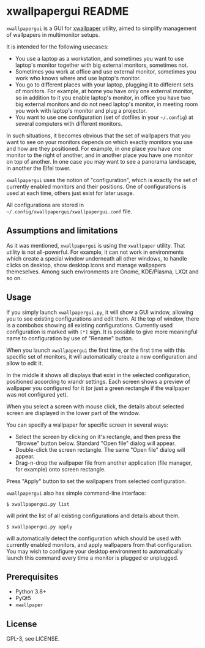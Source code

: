 xwallpapergui README
====================

`xwallpapergui` is a GUI for
[xwallpaper](https://github.com/stoeckmann/xwallpaper) utility, aimed to
simplify management of wallpapers in multimonitor setups.

It is intended for the following usecases:

* You use a laptop as a workstation, and sometimes you want to use laptop's
  monitor together with big external monitors, sometimes not.
* Sometimes you work at office and use external monitor, sometimes you work who
  knows where and use laptop's monitor.
* You go to different places with your laptop, plugging it to different sets of
  monitors. For example, at home you have only one external monitor, so in
  addition to it you enable laptop's monitor, in office you have two big
  external monitors and do not need laptop's monitor, in meeting room you work
  with laptop's monitor and plug a projector.
* You want to use one configuration (set of dotfiles in your `~/.config`) at
  several computers with different monitors.

In such situations, it becomes obvious that the set of wallpapers that you want
to see on your monitors depends on which exactly monitors you use and how are
they positioned. For example, in one place you have one monitor to the right of
another, and in another place you have one monitor on top of another. In one
case you may want to see a panorama landscape, in another the Eifel tower.

`xwallpapergui` uses the notion of "configuration", which is exactly the set of
currently enabled monitors and their positions. One of configurations is used
at each time, others just exist for later usage.

All configurations are stored in `~/.config/xwallpapergui/xwallpapergui.conf`
file.

Assumptions and limitations
---------------------------

As it was mentioned, `xwallpapergui` is using the `xwallpaper` utility. That
utility is not all-powerful. For example, it can not work in environments which
create a special window underneath all other windows, to handle clicks on
desktop, show desktop icons and manage wallpapers themeselves. Among such
environments are Gnome, KDE/Plasma, LXQt and so on.

Usage
-----

If you simply launch `xwallpapergui.py`, it will show a GUI window, allowing
you to see existing configurations and edit them.
At the top of window, there is a combobox showing all existing configurations.
Currently used configuration is marked with `[*]` sign.
It is possible to give more meaningful name to configuration by use of "Rename"
button.

When you launch `xwallpapergui` the first time, or the first time with this
specific set of monitors, it will automatically create a new configuration and
allow to edit it.

In the middle it shows all displays that exist in the selected configuration,
positioned according to xrandr settings. Each screen shows a preview of
wallpaper you configured for it (or just a green rectangle if the wallpaper was
not configured yet).

When you select a screen with mouse click, the details about selected screen
are displayed in the lower part of the window.

You can specify a wallpaper for specific screen in several ways:

* Select the screen by clicking on it's rectangle, and then press the "Browse"
  button below. Standard "Open file" dialog will appear.
* Double-click the screen rectangle. The same "Open file" dialog will appear.
* Drag-n-drop the wallpaper file from another application (file manager, for
  example) onto screen rectangle.

Press "Apply" button to set the wallpapers from selected configuration.

`xwallpapergui` also has simple command-line interface:

```
$ xwallpapergui.py list
```

will print the list of all existing configurations and details about them.

```
$ xwallpapergui.py apply
```

will automatically detect the configuration which should be used with currently
enabled monitors, and apply wallpapers from that configuration. You may wish to
configure your desktop environment to automatically launch this command every
time a monitor is plugged or unplugged.

Prerequisites
-------------

* Python 3.8+
* PyQt5
* `xwallpaper`

License
-------

GPL-3, see LICENSE.

